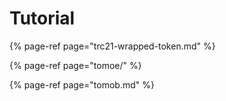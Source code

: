 # Tutorial

{% page-ref page="trc21-wrapped-token.md" %}

{% page-ref page="tomoe/" %}

{% page-ref page="tomob.md" %}



